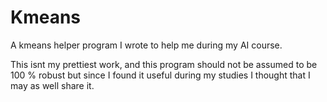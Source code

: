 # Kmeans
A kmeans helper program I wrote to help me during my AI course. 

This isnt my prettiest work, and this program should not be assumed to be 100 % robust but since I found it useful during my studies I thought that I may as well share it. 
